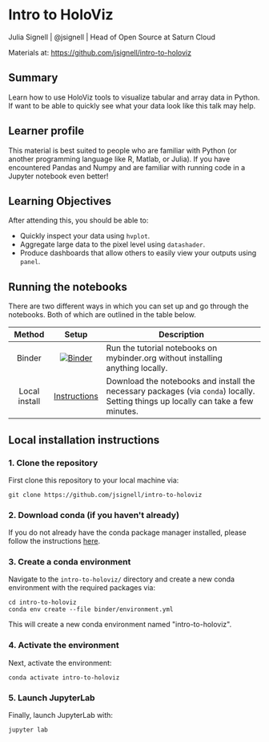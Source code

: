 # Intro to HoloViz

Julia Signell | @jsignell | Head of Open Source at Saturn Cloud

Materials at: https://github.com/jsignell/intro-to-holoviz

## Summary
Learn how to use HoloViz tools to visualize tabular and array data in Python. If want to be able to quickly see what your data look like this talk may help.

## Learner profile
This material is best suited to people who are familiar with Python (or another programming language like R, Matlab, or Julia). If you have encountered Pandas and Numpy and are familiar with running code in a Jupyter notebook even better!

## Learning Objectives
 After attending this, you should be able to:

- Quickly inspect your data using `hvplot`.
- Aggregate large data to the pixel level using `datashader`.
- Produce dashboards that allow others to easily view your outputs using `panel`.


## Running the notebooks

There are two different ways in which you can set up and go through the notebooks. Both of which are outlined in the table below.

|     Method    | Setup | Description |
| :-----------: | :-----------: | ----------- |
| Binder        | [![Binder](https://mybinder.org/badge_logo.svg)](https://mybinder.org/v2/gh/jsignell/intro-to-holoviz/main?urlpath=lab)         | Run the tutorial notebooks on mybinder.org without installing anything locally.       |
| Local install | [Instructions](#Local-installation-instructions)          | Download the notebooks and install the necessary packages (via `conda`) locally. Setting things up locally can take a few minutes.    |


## Local installation instructions

### 1. Clone the repository

First clone this repository to your local machine via:

```
git clone https://github.com/jsignell/intro-to-holoviz
```

### 2. Download conda (if you haven't already)

If you do not already have the conda package manager installed, please follow the instructions [here](https://docs.conda.io/en/latest/miniconda.html). 

### 3. Create a conda environment

Navigate to the `intro-to-holoviz/` directory and create a new conda environment with the required
packages via:

```terminal
cd intro-to-holoviz
conda env create --file binder/environment.yml
```

This will create a new conda environment named "intro-to-holoviz".

### 4. Activate the environment

Next, activate the environment:

```
conda activate intro-to-holoviz
```

### 5. Launch JupyterLab

Finally, launch JupyterLab with:

```
jupyter lab
```
